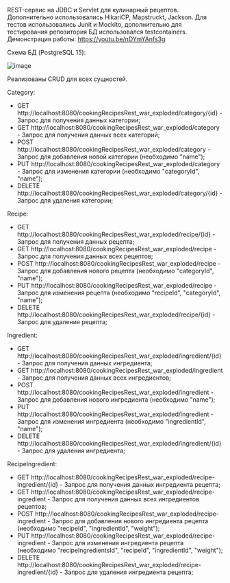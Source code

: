 REST-сервис на JDBC и Servlet для кулинарный рецептов. Дополнительно использовались HikariCP, Mapstruckt, Jackson. 
Для тестов использовались Junit и Mockito, дополнительно для тестирования репозитория БД использовался testcontainers.
Демонстрация работы: https://youtu.be/nDYmYAnfs3g

Схема БД (PostgreSQL 15):

![image](https://github.com/Kipokape/cookingRecipesRest/assets/57583013/a2348943-700d-42a9-b650-cb96efc22236)

Реализованы CRUD для всех сущностей.

Category:

 - GET http://localhost:8080/cookingRecipesRest_war_exploded/category/{id} - Запрос для получения данных категории;
 - GET http://localhost:8080/cookingRecipesRest_war_exploded/category - Запрос для получения данных всех категорий;
 - POST http://localhost:8080/cookingRecipesRest_war_exploded/category - Запрос для добавления новой категории (необходимо "name");
 - PUT http://localhost:8080/cookingRecipesRest_war_exploded/category - Запрос для изменения категории (необходимо "categoryId", "name");
 - DELETE http://localhost:8080/cookingRecipesRest_war_exploded/category/{id} - Запрос для удаления категории;


Recipe:

 - GET http://localhost:8080/cookingRecipesRest_war_exploded/recipe/{id} - Запрос для получения данных рецепта;
 - GET http://localhost:8080/cookingRecipesRest_war_exploded/recipe - Запрос для получения данных всех рецептов;
 - POST http://localhost:8080/cookingRecipesRest_war_exploded/recipe - Запрос для добавления нового рецепта (необходимо "categoryId", "name");
 - PUT http://localhost:8080/cookingRecipesRest_war_exploded/recipe - Запрос для изменения рецепта (необходимо "recipeId", "categoryId", "name");
 - DELETE http://localhost:8080/cookingRecipesRest_war_exploded/recipe/{id} - Запрос для удаления рецепта;


Ingredient:

 - GET http://localhost:8080/cookingRecipesRest_war_exploded/ingredient/{id} - Запрос для получения данных ингредиента;
 - GET http://localhost:8080/cookingRecipesRest_war_exploded/ingredient - Запрос для получения данных всех ингредиентов;
 - POST http://localhost:8080/cookingRecipesRest_war_exploded/ingredient - Запрос для добавления нового ингредиента (необходимо "name");
 - PUT http://localhost:8080/cookingRecipesRest_war_exploded/ingredient - Запрос для изменения ингредиента (необходимо "ingredientId", "name");
 - DELETE http://localhost:8080/cookingRecipesRest_war_exploded/ingredient/{id} - Запрос для удаления ингредиента;


RecipeIngredient:

 - GET http://localhost:8080/cookingRecipesRest_war_exploded/recipe-ingredient/{id} - Запрос для получения данных ингредиента рецепта;
 - GET http://localhost:8080/cookingRecipesRest_war_exploded/recipe-ingredient - Запрос для получения данных всех ингредиентов рецептов;
 - POST http://localhost:8080/cookingRecipesRest_war_exploded/recipe-ingredient - Запрос для добавления нового ингредиента рецепта (необходимо "recipeId", "ingredientId", "weight");
 - PUT http://localhost:8080/cookingRecipesRest_war_exploded/recipe-ingredient - Запрос для изменения ингредиента рецепта (необходимо "recipeIngredientsId", "recipeId", "ingredientId", "weight");
 - DELETE http://localhost:8080/cookingRecipesRest_war_exploded/recipe-ingredient/{id} - Запрос для удаления ингредиента рецепта;

